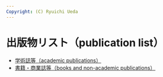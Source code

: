 ```yaml
---
Copyright: (C) Ryuichi Ueda
---
```



# 出版物リスト（publication list）
<ul>
 <li><a href="/?page=06033" title="出版物リスト（学術誌等）">学術誌等（academic publications）</a></li>
 <li><a href="/?page=06030" title="出版物リスト（書籍・商業誌等）">書籍・商業誌等（books and non-academic publications）</a></li>
</ul>

